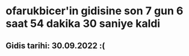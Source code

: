 # ofarukbicer'in gidisine son 7 gun 6 saat 54 dakika 30 saniye kaldi

## Gidis tarihi: 30.09.2022 :(